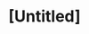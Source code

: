 ---
pid: ch25
title: "[Untitled]"
location_transcription: Fairmount Area
coordinates: "[-75.188723813032, 39.990454104971]"
zipcode: '19130'
gen_neighborhood: North Philadelphia
neighborhood: Art Museum,Francisville
outside_phl: 
age: '35'
age_range: 30-39
instagram: 
image_file_name: ch_25.jpg
proposal_transcription: An appropriate monument for the current city of Philadelphia
  would be one that is inclusive or represents the diversity of the city and all of
  those who lived here hundreds of years ago i.e. Native Americans founders and everyone
  who has migrated from other countries.
topic: History,Immigration,Inclusivity,Native Americans,Race Ethnicity
topic_summary: 0, 0, 0, 0, 0, 0, 0
type: Other No Form
keywords_other: 
credit: Tiffany Gilliam
image_labels: 
twitter: beautieandbrain
facebook: 
permalink: "/monuments/ch25/"
layout: item-page
---